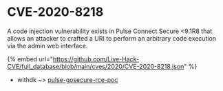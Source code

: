 # CVE-2020-8218

A code injection vulnerability exists in Pulse Connect Secure <9.1R8 that allows an attacker to crafted a URI to perform an arbitrary code execution via the admin web interface.

{% embed url="https://github.com/Live-Hack-CVE/full_database/blob/main/cves/2020/CVE-2020-8218.json" %}


* withdk ~> [pulse-gosecure-rce-poc](https://www.alice-snow.ru/2020/database/cve-2020-8218/pulse-gosecure-rce-poc-withdk)